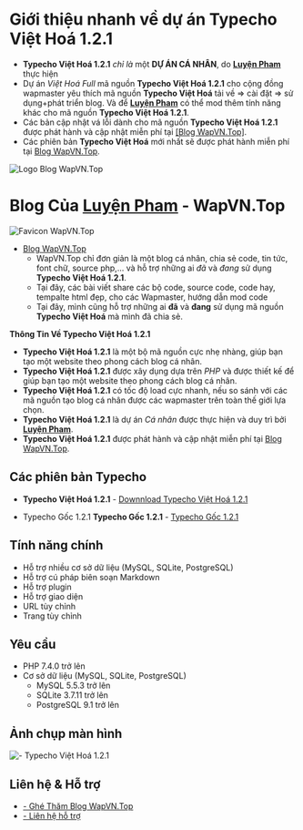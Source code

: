 # Giới thiệu nhanh về dự án **Typecho Việt Hoá 1.2.1**
- **Typecho Việt Hoá 1.2.1** *chỉ là* một **DỰ ÁN CÁ NHÂN**, do **[Luyện Pham](https://www.faecebook.com/cu.ti.9212)** thực hiện
- Dự án *Việt Hoá Full* mã nguồn **Typecho Việt Hoá 1.2.1** cho cộng đồng wapmaster yêu thích mã nguồn **Typecho Việt Hoá** tải về => cài đặt => sử dụng+phát triển blog. Và  để **[Luyện Pham](https://www.faecebook.com/cu.ti.9212)** có thể mod thêm tính năng khác cho mã nguồn **Typecho Việt Hoá 1.2.1**.
- Các bản cập nhật vá lỗi dành cho mã nguồn **Typecho Việt Hoá 1.2.1** được phát hành và cập nhật miễn phí tại [[Blog WapVN.Top]](https://wapvn.top/).
- Các phiên bản **Typecho Việt Hoá** mới nhất sẽ được phát hành miễn phí tại [Blog WapVN.Top](https://wapvn.top/).

![Logo Blog WapVN.Top](https://wapvn.top/images/logo.png)
# Blog Của **[Luyện Pham](https://www.faecebook.com/cu.ti.9212)** - WapVN.Top
![Favicon WapVN.Top](https://wapvn.top/images/favicon.jpg)
- [Blog WapVN.Top](https://wapvn.top/)
  - WapVN.Top chỉ đơn giản là một blog cá nhân, chia sẻ code, tin tức, font chữ, source php,... và hỗ trợ những ai *đã* và *đang* sử dụng **Typecho Việt Hoá 1.2.1**.
  - Tại đây, các bài viết share các bộ code, source code, code hay, tempalte html đẹp, cho các Wapmaster, hướng dẫn mod code
  - Tại đây, mình cũng hỗ trợ những ai **đã** và **đang** sử dụng mã nguồn **Typecho Việt Hoá** mà mình đã chia sẻ.

**Thông Tin Về Typecho Việt Hoá 1.2.1**
- **Typecho Việt Hoá 1.2.1** là một bộ mã nguồn cực nhẹ nhàng, giúp bạn tạo một website theo phong cách blog cá nhân.
- **Typecho Việt Hoá 1.2.1** được xây dụng dựa trên *PHP* và được thiết kế để giúp bạn tạo một website theo phong cách blog cá nhân.
- **Typecho Việt Hoá 1.2.1** có tốc độ load cực nhanh, nếu so sánh với các mã nguồn tạo blog cá nhân được các wapmaster trên toàn thế giới lựa chọn.
- **Typecho Việt Hoá 1.2.1** là dự án *Cá nhân* được thực hiện và duy trì bởi **[Luyện Pham](https://www.faecebook.com/cu.ti.9212)**.
- **Typecho Việt Hoá 1.2.1** được phát hành và cập nhật miễn phí tại [Blog WapVN.Top](https://wapvn.top/).

## Các phiên bản Typecho
* **Typecho Việt Hoá 1.2.1** - [Downnload Typecho Việt Hoá 1.2.1](https://wapvn.top/share-typecho-1-2-1-viet-hoa.html)

* Typecho Gốc 1.2.1
  **Typecho Gốc 1.2.1** - [Typecho Gốc 1.2.1](https://github.com/typecho/typecho/releases/latest/download/typecho.zip)

## Tính năng chính
* Hỗ trợ nhiều cơ sở dữ liệu (MySQL, SQLite, PostgreSQL)
* Hỗ trợ cú pháp biên soạn Markdown
* Hỗ trợ plugin
* Hỗ trợ giao diện
* URL tùy chỉnh
* Trang tùy chỉnh

## Yêu cầu
* PHP 7.4.0 trở lên
* Cơ sở dữ liệu (MySQL, SQLite, PostgreSQL)
  * MySQL 5.5.3 trở lên
  * SQLite 3.7.11 trở lên
  * PostgreSQL 9.1 trở lên

## Ảnh chụp màn hình
![- Typecho Việt Hoá 1.2.1](https://wapvn.top/usr/themes/joe-vh/screenshot.png)

## Liên hệ & Hỗ trợ
* [- Ghé Thăm Blog WapVN.Top](https://wapvn.top/)
* [- Liên hệ hỗ trợ](https://wapvn.top/p-contact/)




